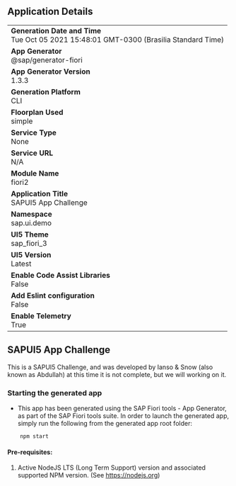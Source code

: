## Application Details
|               |
| ------------- |
|**Generation Date and Time**<br>Tue Oct 05 2021 15:48:01 GMT-0300 (Brasilia Standard Time)|
|**App Generator**<br>@sap/generator-fiori|
|**App Generator Version**<br>1.3.3|
|**Generation Platform**<br>CLI|
|**Floorplan Used**<br>simple|
|**Service Type**<br>None|
|**Service URL**<br>N/A
|**Module Name**<br>fiori2|
|**Application Title**<br>SAPUI5 App Challenge|
|**Namespace**<br>sap.ui.demo|
|**UI5 Theme**<br>sap_fiori_3|
|**UI5 Version**<br>Latest|
|**Enable Code Assist Libraries**<br>False|
|**Add Eslint configuration**<br>False|
|**Enable Telemetry**<br>True|

## SAPUI5 App Challenge

This is a SAPUI5 Challenge, and was developed by Ianso & Snow (also known as Abdullah)
at this time it is not complete, but we will working on it.


### Starting the generated app

-   This app has been generated using the SAP Fiori tools - App Generator, as part of the SAP Fiori tools suite.  In order to launch the generated app, simply run the following from the generated app root folder:

```
    npm start
```

#### Pre-requisites:

1. Active NodeJS LTS (Long Term Support) version and associated supported NPM version.  (See https://nodejs.org)


